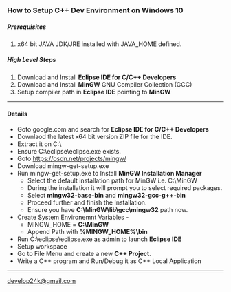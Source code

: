 ### How to Setup C++ Dev Environment on Windows 10

##### Prerequisites
1) x64 bit JAVA JDK/JRE installed with JAVA_HOME defined.

##### High Level Steps
1) Download and Install **Eclipse IDE for C/C++ Developers**
2) Download and Install **MinGW** GNU Compiler Collection (GCC)
3) Setup compiler path in **Eclipse IDE** pointing to **MinGW**

------------

#### Details
- Goto google.com and search for **Eclipse IDE for C/C++ Developers**
- Downlaod the latest x64 bit version ZIP file for the IDE.
- Extract it on C:\
- Ensure C:\eclipse\eclipse.exe exists.
- Goto https://osdn.net/projects/mingw/
- Download mingw-get-setup.exe
- Run mingw-get-setup.exe to Install **MinGW Installation Manager**
	- Select the default installation path for MinGW i.e. C:\MinGW
	- During the installation it will prompt you to select required packages.
	- Select **mingw32-base-bin** and **mingw32-gcc-g++-bin**
	- Proceed further and finish the Installation.
	- Ensure you have **C:\MinGW\lib\gcc\mingw32** path now.
- Create System Environemnt Variables -
	-  MINGW_HOME = **C:\MinGW**
	- Append Path with **%MINGW_HOME%\bin** 
- Run C:\eclipse\eclipse.exe as admin to launch **Eclipse IDE**
- Setup workspace
- Go to File Menu and create a new **C++ Project**.
- Write a C++ program and Run/Debug it as C++ Local Application

------------
develop24k@gmail.com
